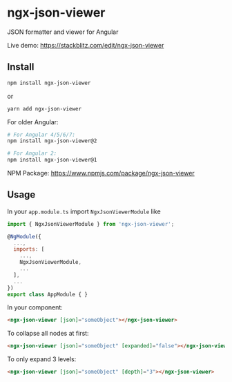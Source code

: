 # ngx-json-viewer

JSON formatter and viewer for Angular

Live demo: https://stackblitz.com/edit/ngx-json-viewer

## Install
```bash
npm install ngx-json-viewer
```

or

```bash
yarn add ngx-json-viewer
```

For older Angular:

```bash
# For Angular 4/5/6/7:
npm install ngx-json-viewer@2

# For Angular 2:
npm install ngx-json-viewer@1
```

NPM Package: https://www.npmjs.com/package/ngx-json-viewer

## Usage

In your `app.module.ts` import `NgxJsonViewerModule` like
```js
import { NgxJsonViewerModule } from 'ngx-json-viewer';

@NgModule({
  ...,
  imports: [
    ...,
    NgxJsonViewerModule,
    ...
  ],
  ...
})
export class AppModule { }
```

In your component:
```html
<ngx-json-viewer [json]="someObject"></ngx-json-viewer>
```

To collapse all nodes at first:
```html
<ngx-json-viewer [json]="someObject" [expanded]="false"></ngx-json-viewer>
```

To only expand 3 levels:
```html
<ngx-json-viewer [json]="someObject" [depth]="3"></ngx-json-viewer>
```
